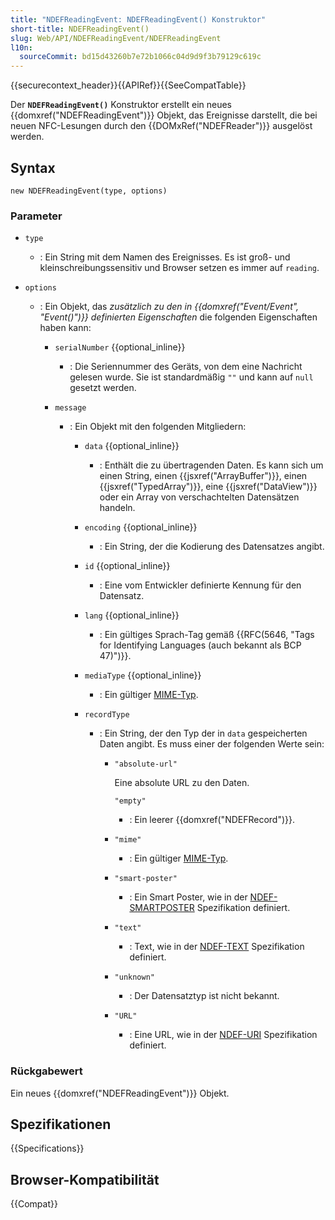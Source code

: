 ```yaml
---
title: "NDEFReadingEvent: NDEFReadingEvent() Konstruktor"
short-title: NDEFReadingEvent()
slug: Web/API/NDEFReadingEvent/NDEFReadingEvent
l10n:
  sourceCommit: bd15d43260b7e72b1066c04d9d9f3b79129c619c
---
```


{{securecontext_header}}{{APIRef}}{{SeeCompatTable}}

Der **`NDEFReadingEvent()`** Konstruktor erstellt ein neues {{domxref("NDEFReadingEvent")}} Objekt, das Ereignisse darstellt, die bei neuen NFC-Lesungen durch den {{DOMxRef("NDEFReader")}} ausgelöst werden.

## Syntax

```js-nolint
new NDEFReadingEvent(type, options)
```

### Parameter

- `type`
  - : Ein String mit dem Namen des Ereignisses.
    Es ist groß- und kleinschreibungssensitiv und Browser setzen es immer auf `reading`.
- `options`

  - : Ein Objekt, das _zusätzlich zu den in {{domxref("Event/Event", "Event()")}} definierten Eigenschaften_ die folgenden Eigenschaften haben kann:

    - `serialNumber` {{optional_inline}}
      - : Die Seriennummer des Geräts, von dem eine Nachricht gelesen wurde. Sie ist standardmäßig `""` und kann auf `null` gesetzt werden.
    - `message`

      - : Ein Objekt mit den folgenden Mitgliedern:

        - `data` {{optional_inline}}
          - : Enthält die zu übertragenden Daten. Es kann sich um einen String, einen {{jsxref("ArrayBuffer")}}, einen {{jsxref("TypedArray")}}, eine {{jsxref("DataView")}} oder ein Array von verschachtelten Datensätzen handeln.
        - `encoding` {{optional_inline}}
          - : Ein String, der die Kodierung des Datensatzes angibt.
        - `id` {{optional_inline}}
          - : Eine vom Entwickler definierte Kennung für den Datensatz.
        - `lang` {{optional_inline}}
          - : Ein gültiges Sprach-Tag gemäß {{RFC(5646, "Tags for Identifying Languages (auch bekannt als BCP 47)")}}.
        - `mediaType` {{optional_inline}}
          - : Ein gültiger [MIME-Typ](/de/docs/Web/HTTP/Basics_of_HTTP/MIME_types).
        - `recordType`

          - : Ein String, der den Typ der in `data` gespeicherten Daten angibt. Es muss einer der folgenden Werte sein:

            - `"absolute-url"`

              Eine absolute URL zu den Daten.

              `"empty"`

              - : Ein leerer {{domxref("NDEFRecord")}}.

            - `"mime"`
              - : Ein gültiger [MIME-Typ](/de/docs/Web/HTTP/Basics_of_HTTP/MIME_types).
            - `"smart-poster"`
              - : Ein Smart Poster, wie in der [NDEF-SMARTPOSTER](https://w3c.github.io/web-nfc/#bib-ndef-smartposter) Spezifikation definiert.
            - `"text"`
              - : Text, wie in der [NDEF-TEXT](https://w3c.github.io/web-nfc/#bib-ndef-text) Spezifikation definiert.
            - `"unknown"`
              - : Der Datensatztyp ist nicht bekannt.
            - `"URL"`
              - : Eine URL, wie in der [NDEF-URI](https://w3c.github.io/web-nfc/#bib-ndef-uri) Spezifikation definiert.

### Rückgabewert

Ein neues {{domxref("NDEFReadingEvent")}} Objekt.

## Spezifikationen

{{Specifications}}

## Browser-Kompatibilität

{{Compat}}
